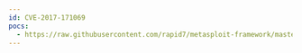 ```yaml
---
id: CVE-2017-171069
pocs:
  - https://raw.githubusercontent.com/rapid7/metasploit-framework/master/modules/exploits/unix/http/zivif_ipcheck_exec.rb
---
```

